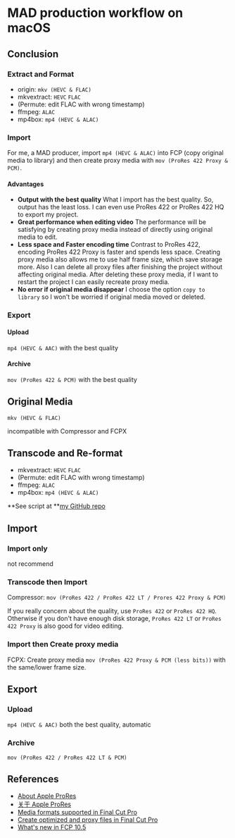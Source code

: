 # MAD production workflow on macOS

## Conclusion

### Extract and Format

- origin: `mkv (HEVC & FLAC)`
- mkvextract: `HEVC` `FLAC`
- (Permute: edit FLAC with wrong timestamp)
- ffmpeg: `ALAC`
- mp4box: `mp4 (HEVC & ALAC)`

### Import

For me, a MAD producer, import `mp4 (HEVC & ALAC)` into FCP (copy original media to library) and then create proxy media with `mov (ProRes 422 Proxy & PCM)`.

#### Advantages

* **Output with the best quality** What I import has the best quality. So, output has the least loss. I can even use ProRes 422 or ProRes 422 HQ to export my project.
* **Great performance when editing video** The performance will be satisfying by creating proxy media instead of directly using original media to edit.
* **Less space and Faster encoding time** Contrast to ProRes 422, encoding ProRes 422 Proxy is faster and spends less space. Creating proxy media also allows me to use half frame size, which save storage more. Also I can delete all proxy files after finishing the project without affecting original media. After deleting these proxy media, if I want to restart the project I can easily recreate proxy media.
* **No error if original media disappear** I choose the option `copy to library` so I won't be worried if original media moved or deleted. 

### Export

#### Upload

`mp4 (HEVC & AAC)` with the best quality

#### Archive

`mov (ProRes 422 & PCM)` with the best quality

## Original Media

`mkv (HEVC & FLAC)`

incompatible with Compressor and FCPX

## Transcode and Re-format

- mkvextract: `HEVC` `FLAC`
- (Permute: edit FLAC with wrong timestamp)
- ffmpeg: `ALAC`
- mp4box: `mp4 (HEVC & ALAC)`

**See script at **[my GitHub repo](luyuezhi.top/mkv2mp4_fcp)

## Import

### Import only

not recommend

### Transcode then Import

Compressor: `mov (ProRes 422 / ProRes 422 LT / Prores 422 Proxy & PCM)`

If you really concern about the quality, use `ProRes 422` or `ProRes 422 HQ`. Otherwise if you don't have enough disk storage, `ProRes 422 LT` or `ProRes 422 Proxy` is also good for video editing.

### Import then Create proxy media

FCPX: Create proxy media `mov (ProRes 422 Proxy & PCM (less bits))` with the same/lower frame size.

## Export

### Upload

`mp4 (HEVC & AAC)` both the best quality, automatic

### Archive

`mov (ProRes 422 / ProRes 422 LT & PCM)`

## References

- [About Apple ProRes](https://support.apple.com/en-us/HT202410)
- [关于 Apple ProRes](https://support.apple.com/zh-cn/HT202410)
- [Media formats supported in Final Cut Pro](https://support.apple.com/guide/final-cut-pro/supported-media-formats-ver2833f855/mac)
- [Create optimized and proxy files in Final Cut Pro](https://support.apple.com/guide/final-cut-pro/create-optimized-and-proxy-files-verb8e5f6fd/mac)
- [What's new in FCP 10.5](https://larryjordan.com/articles/final-cut-pro-x-new-improved-proxy-workflow/)
